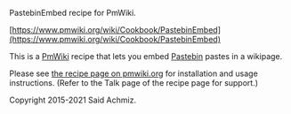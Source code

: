 PastebinEmbed recipe for PmWiki.

[https://www.pmwiki.org/wiki/Cookbook/PastebinEmbed](https://www.pmwiki.org/wiki/Cookbook/PastebinEmbed)

This is a [PmWiki](https://www.pmwiki.org) recipe that lets you embed [Pastebin](https://pastebin.com/) pastes in a wikipage.

Please see [the recipe page on pmwiki.org](https://www.pmwiki.org/wiki/Cookbook/PastebinEmbed) for installation and usage instructions. (Refer to the Talk page of the recipe page for support.)

Copyright 2015-2021 Said Achmiz.
